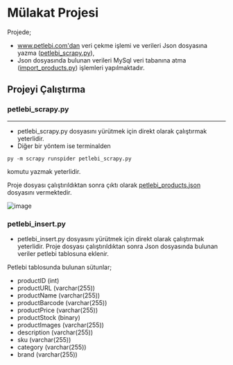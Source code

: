 # Mülakat Projesi

Projede;
- www.petlebi.com'dan veri çekme işlemi ve verileri Json dosyasına yazma ([petlebi_scrapy.py](https://github.com/rumeysaustun/MulakatProjesi/blob/main/petlebi_scrapy.py)),
- Json dosyasında bulunan verileri MySql veri tabanına atma ([import_products.py](https://github.com/rumeysaustun/MulakatProjesi/blob/main/import_products.py))
işlemleri yapılmaktadır.

## Projeyi Çalıştırma 

### petlebi_scrapy.py
------------------------
- petlebi_scrapy.py dosyasını yürütmek için direkt olarak çalıştırmak yeterlidir.
- Diğer bir yöntem ise terminalden

```
py -m scrapy runspider petlebi_scrapy.py
```
komutu yazmak yeterlidir. 

Proje dosyası çalıştırıldıktan sonra çıktı olarak [petlebi_products.json](https://github.com/rumeysaustun/MulakatProjesi/blob/main/petlebi_products.json) dosyasını vermektedir.

![image](https://github.com/rumeysaustun/MulakatProjesi/assets/59111328/2ebd4002-2cc3-49dc-ac07-edd691004ee8)

### petlebi_insert.py
- petlebi_insert.py dosyasını yürütmek için direkt olarak çalıştırmak yeterlidir.
Proje dosyası çalıştırıldıktan sonra Json dosyasında bulunan veriler petlebi tablosuna eklenir.

 Petlebi tablosunda bulunan sütunlar;
 - productID (int)
 - productURL (varchar(255))
 - productName (varchar(255))
 - productBarcode (varchar(255))
 - productPrice (varchar(255))
 - productStock (binary)
 - productImages (varchar(255))
 - description (varchar(255))
 - sku (varchar(255))
 - category (varchar(255))
 - brand (varchar(255))






  
